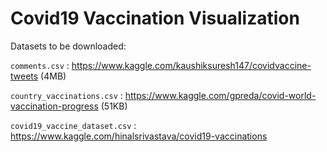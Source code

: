 # Covid19 Vaccination Visualization

Datasets to be downloaded:

`comments.csv` : https://www.kaggle.com/kaushiksuresh147/covidvaccine-tweets (4MB)

`country_vaccinations.csv` : https://www.kaggle.com/gpreda/covid-world-vaccination-progress (51KB)

`covid19_vaccine_dataset.csv` : https://www.kaggle.com/hinalsrivastava/covid19-vaccinations
